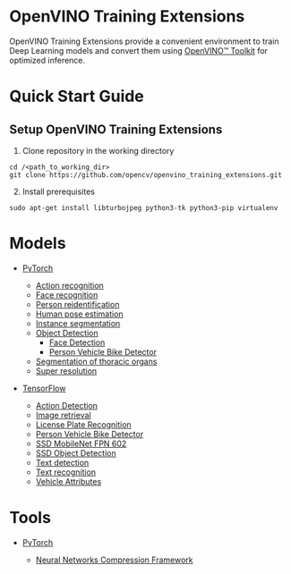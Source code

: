 # OpenVINO Training Extensions

OpenVINO Training Extensions provide a convenient environment to train
Deep Learning models and convert them using [OpenVINO™
Toolkit](https://software.intel.com/en-us/openvino-toolkit) for optimized
inference.


# Quick Start Guide

## Setup OpenVINO Training Extensions

1. Clone repository in the working directory

  ```
  cd /<path_to_working_dir>
  git clone https://github.com/opencv/openvino_training_extensions.git
  ```

2. Install prerequisites

  ```
  sudo apt-get install libturbojpeg python3-tk python3-pip virtualenv
  ```


# Models

* [PyTorch](pytorch_toolkit)

  * [Action recognition](pytorch_toolkit/action_recognition)
  * [Face recognition](pytorch_toolkit/face_recognition)
  * [Person reidentification](pytorch_toolkit/person_reidentification)
  * [Human pose estimation](pytorch_toolkit/human_pose_estimation)
  * [Instance segmentation](pytorch_toolkit/instance_segmentation)
  * [Object Detection](pytorch_toolkit/object_detection)
    - [Face Detection](pytorch_toolkit/object_detection/face_detection.md)
    - [Person Vehicle Bike Detector](pytorch_toolkit/object_detection/person_vehicle_bike_detection.md)
  * [Segmentation of thoracic organs](pytorch_toolkit/segthor)
  * [Super resolution](pytorch_toolkit/super_resolution)

* [TensorFlow](tensorflow_toolkit)

  * [Action Detection](tensorflow_toolkit/action_detection)
  * [Image retrieval](tensorflow_toolkit/image_retrieval)
  * [License Plate Recognition](tensorflow_toolkit/lpr)
  * [Person Vehicle Bike Detector](tensorflow_toolkit/person_vehicle_bike_detector)
  * [SSD MobileNet FPN 602](tensorflow_toolkit/ssd_mobilenet_fpn_602)
  * [SSD Object Detection](tensorflow_toolkit/ssd_detector)
  * [Text detection](tensorflow_toolkit/text_detection)
  * [Text recognition](tensorflow_toolkit/text_recognition)
  * [Vehicle Attributes](tensorflow_toolkit/vehicle_attributes)

# Tools

* [PyTorch](pytorch_toolkit)

  * [Neural Networks Compression Framework](pytorch_toolkit/nncf)
